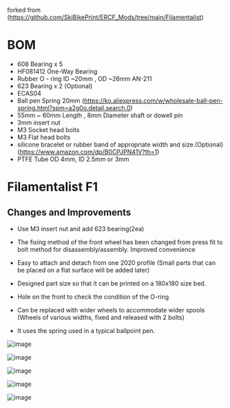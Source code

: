 forked from (https://github.com/SkiBikePrint/ERCF_Mods/tree/main/Filamentalist)

# BOM

- 608 Bearing x 5
- HF081412 One-Way Bearing
- Rubber O - ring ID ~20mm , OD ~26mm AN-211
- 623 Bearing x 2 (Optional)
- ECAS04
- Ball pen Spring 20mm (https://ko.aliexpress.com/w/wholesale-ball-pen-spring.html?spm=a2g0o.detail.search.0)
- 55mm ~ 60mm Length , 8mm Diameter shaft or dowell pin
- 3mm insert nut
- M3 Socket head bolts
- M3 Flat head bolts
- silicone bracelet or rubber band of appropriate width and size.(Optional) (https://www.amazon.com/dp/B0CPJPN41V?th=1)
- PTFE Tube OD 4mm, ID 2.5mm or 3mm

# Filamentalist F1

## Changes and Improvements

- Use M3 insert nut and add 623 bearing(2ea)

- The fixing method of the front wheel has been changed from press fit to bolt method for disassembly/assembly.
Improved convenience

- Easy to attach and detach from one 2020 profile (Small parts that can be placed on a flat surface will be added later)
  
- Designed part size so that it can be printed on a 180x180 size bed.

- Hole on the front to check the condition of the O-ring

- Can be replaced with wider wheels to accommodate wider spools (Wheels of various widths, fixed and released with 2 bolts)

- It uses the spring used in a typical ballpoint pen.

![image](https://github.com/v6cl/Filamentalist_Mods/assets/16078263/146c3f41-5227-4420-bd97-01c199462e40)

![image](https://github.com/v6cl/Filamentalist_Mods/assets/16078263/e04a2d19-c1c9-4b91-99a6-11e647e1dc45)

![image](https://github.com/v6cl/Filamentalist_Mods/assets/16078263/7ff9b36a-fe77-4eb4-95d5-1644e0794b8c)

![image](https://github.com/v6cl/Filamentalist_Mods/assets/16078263/d86f995b-b98c-4147-bb76-498b45504d8c)

![image](https://github.com/v6cl/Filamentalist_Mods/assets/16078263/51d31d76-47e2-44dd-a50c-de8a2f97c990)
